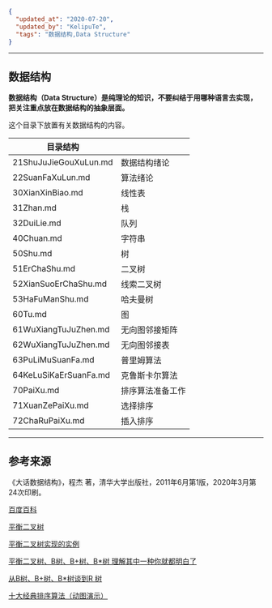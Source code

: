 ```json
{
  "updated_at": "2020-07-20",
  "updated_by": "KelipuTe",
  "tags": "数据结构,Data Structure"
}
```

---

## 数据结构

**数据结构（Data Structure）是纯理论的知识，不要纠结于用哪种语言去实现，把关注重点放在数据结构的抽象层面。**

这个目录下放置有关数据结构的内容。

| 目录结构              |                  |
| --------------------- | ---------------- |
| 21ShuJuJieGouXuLun.md | 数据结构绪论     |
| 22SuanFaXuLun.md      | 算法绪论         |
| 30XianXinBiao.md      | 线性表           |
| 31Zhan.md             | 栈               |
| 32DuiLie.md           | 队列             |
| 40Chuan.md            | 字符串           |
| 50Shu.md              | 树               |
| 51ErChaShu.md         | 二叉树           |
| 52XianSuoErChaShu.md  | 线索二叉树       |
| 53HaFuManShu.md       | 哈夫曼树         |
| 60Tu.md               | 图               |
| 61WuXiangTuJuZhen.md  | 无向图邻接矩阵   |
| 62WuXiangTuJuZhen.md  | 无向图邻接表     |
| 63PuLiMuSuanFa.md     | 普里姆算法       |
| 64KeLuSiKaErSuanFa.md | 克鲁斯卡尔算法   |
| 70PaiXu.md            | 排序算法准备工作 |
| 71XuanZePaiXu.md      | 选择排序         |
| 72ChaRuPaiXu.md       | 插入排序         |

---

## 参考来源

《大话数据结构》，程杰 著，清华大学出版社，2011年6月第1版，2020年3月第24次印刷。

[百度百科](https://baike.baidu.com)

[平衡二叉树](https://baijiahao.baidu.com/s?id=1651427207567199156&wfr=spider&for=pc)

[平衡二叉树实现的实例](https://blog.csdn.net/wxbmelisky/article/details/47787963)

[平衡二叉树、B树、B+树、B*树 理解其中一种你就都明白了](https://zhuanlan.zhihu.com/p/27700617)

[从B树、B+树、B*树谈到R 树](https://blog.csdn.net/v_JULY_v/article/details/6530142/)

[十大经典排序算法（动图演示）](https://www.cnblogs.com/onepixel/articles/7674659.html)